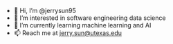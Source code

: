 - 👋 Hi, I’m @jerrysun95
- 👀 I’m interested in software engineering data science
- 🌱 I’m currently learning machine learning and AI
- 📫 Reach me at jerry.sun@utexas.edu








<!---
jerrysun95/jerrysun95 is a ✨ special ✨ repository because its `README.md` (this file) appears on your GitHub profile.
You can click the Preview link to take a look at your changes.
--->
